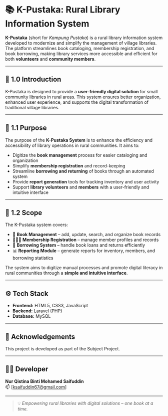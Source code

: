 # 📚 K-Pustaka: Rural Library Information System

**K-Pustaka** (short for *Kampung Pustaka*) is a rural library information system developed to modernize and simplify the management of village libraries. The platform streamlines book cataloging, membership registration, and book borrowing, making library services more accessible and efficient for both **volunteers** and **community members**.

---

## 🧾 1.0 Introduction

K-Pustaka is designed to provide a **user-friendly digital solution** for small community libraries in rural areas. This system ensures better organization, enhanced user experience, and supports the digital transformation of traditional village libraries.

---

## 🎯 1.1 Purpose

The purpose of the **K-Pustaka System** is to enhance the efficiency and accessibility of library operations in rural communities. It aims to:

- Digitize the **book management** process for easier cataloging and organization
- Simplify **membership registration** and record-keeping
- Streamline **borrowing and returning** of books through an automated system
- Provide **report generation** tools for tracking inventory and user activity
- Support **library volunteers** and **members** with a user-friendly and intuitive interface

---

## 📌 1.2 Scope

The K-Pustaka system covers:
- 📖 **Book Management** – add, update, search, and organize book records
- 🧑‍🤝‍🧑 **Membership Registration** – manage member profiles and records
- 📅 **Borrowing System** – handle book loans and returns efficiently
- 📊 **Reporting Module** – generate reports for inventory, members, and borrowing statistics

The system aims to digitize manual processes and promote digital literacy in rural communities through a **simple and intuitive interface**.

---

## ⚙️ Tech Stack

- **Frontend:** HTML5, CSS3, JavaScript
- **Backend:** Laravel (PHP)
- **Database:** MySQL

---

## 🙌 Acknowledgements

This project is developed as part of the Subject Project.

---

## 👩‍💻 Developer

**Nur Qistina Binti Mohamed Saifuddin**  
📫 [ksaifuddin67@gmail.com]

---

> 💡 *Empowering rural libraries with digital solutions – one book at a time.*
